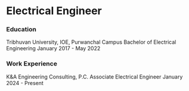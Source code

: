 # Electrical Engineer
### Education
 Tribhuvan University, IOE, Purwanchal Campus
 Bachelor of Electrical Engineering
 January 2017 - May 2022

### Work Experience
K&A Engineering Consulting, P.C.
Associate Electrical Engineer
January 2024 - Present 
